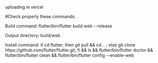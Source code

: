 uploading in vercel

#Check properly these commands:

<p>Build command: flutter/bin/flutter build web --release</p>

<p>Output directory: build/web</p>

<p>Install command: if cd flutter; then git pull && cd .. ; else git clone https://github.com/flutter/flutter.git; fi && ls && flutter/bin/flutter doctor && flutter/bin/flutter clean && flutter/bin/flutter config --enable-web</p>
